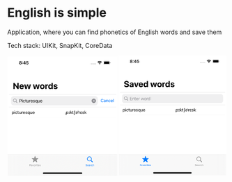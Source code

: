 # English is simple

Application, where you can find phonetics of English words and save them

Tech stack: UIKit, SnapKit, CoreData

<p align="center">
  <img src="images/SearchWordsImage.png" width="50%" />
  <img src="images/FavouriteWordsImage.png" width="49%" />
</p>

<!-- ![SearchWordsImage](images/SearchWordsImage.png)
![FavouriteWordsImage](images/FavouriteWordsImage.png) -->
